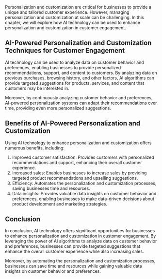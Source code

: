 
Personalization and customization are critical for businesses to provide a unique and tailored customer experience. However, managing personalization and customization at scale can be challenging. In this chapter, we will explore how AI technology can be used to enhance personalization and customization in customer engagement.

AI-Powered Personalization and Customization Techniques for Customer Engagement
-------------------------------------------------------------------------------

AI technology can be used to analyze data on customer behavior and preferences, enabling businesses to provide personalized recommendations, support, and content to customers. By analyzing data on previous purchases, browsing history, and other factors, AI algorithms can provide targeted suggestions for products, services, and content that customers may be interested in.

Moreover, by continuously analyzing customer behavior and preferences, AI-powered personalization systems can adapt their recommendations over time, providing even more personalized suggestions.

Benefits of AI-Powered Personalization and Customization
--------------------------------------------------------

Using AI technology to enhance personalization and customization offers numerous benefits, including:

1. Improved customer satisfaction: Provides customers with personalized recommendations and support, enhancing their overall customer experience.
2. Increased sales: Enables businesses to increase sales by providing targeted product recommendations and upselling suggestions.
3. Efficiency: Automates the personalization and customization processes, saving businesses time and resources.
4. Data insights: Provides valuable data insights on customer behavior and preferences, enabling businesses to make data-driven decisions about product development and marketing strategies.

Conclusion
----------

In conclusion, AI technology offers significant opportunities for businesses to enhance personalization and customization in customer engagement. By leveraging the power of AI algorithms to analyze data on customer behavior and preferences, businesses can provide targeted suggestions that enhance the overall customer experience while also increasing sales.

Moreover, by automating the personalization and customization processes, businesses can save time and resources while gaining valuable data insights on customer behavior and preferences.
